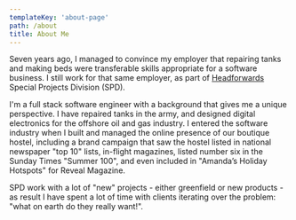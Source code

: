 ```yaml
---
templateKey: 'about-page'
path: /about
title: About Me
---
```

Seven years ago, I managed to convince my employer that repairing tanks and making beds were transferable skills appropriate for a software business.
I still work for that same employer, as part of [Headforwards](https://www.headforwards.com/) Special Projects Division (SPD).

I'm a full stack software engineer with a background that gives me a unique perspective.
I have repaired tanks in the army, and designed digital electronics for the offshore oil and gas industry.
I entered the software industry when I built and managed the online presence of our boutique hostel, 
including a brand campaign that saw the hostel listed in national newspaper "top 10" lists, in-flight 
magazines, listed number six in the Sunday Times "Summer 100", and even included in "Amanda’s Holiday Hotspots" for Reveal Magazine.

SPD work with a lot of "new" projects - either greenfield or new products - as result I have spent a 
lot of time with clients iterating over the problem: "what on earth do they really want!".
